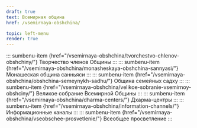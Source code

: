 ```yaml
---
draft: true
text: Всемирная община
href: /vsemirnaya-obshchina/

topic: left-menu
render: true
---
```

::: sumbenu-item {href="/vsemirnaya-obshchina/tvorchestvo-chlenov-obshchiny/"}
Творчество членов Общины
:::
::: sumbenu-item {href="/vsemirnaya-obshchina/monasheskaya-obshchina-sannyasi/"}
Монашеская община санньяси
:::
::: sumbenu-item {href="/vsemirnaya-obshchina/obshchina-semeynykh-sadhu/"}
Община семейных садху
:::
::: sumbenu-item {href="/vsemirnaya-obshchina/velikoe-sobranie-vsemirnoy-obshciny/"}
Великое собрание Всемирной Общины
:::
::: sumbenu-item {href="/vsemirnaya-obshchina/dharma-centers/"}
Дхарма-центры
:::
::: sumbenu-item {href="/vsemirnaya-obshchina/information-channels/"}
Информационные каналы
:::
::: sumbenu-item {href="/vsemirnaya-obshchina/vseobschee-prosvetlenie/"}
Всеобщее просветление
:::
